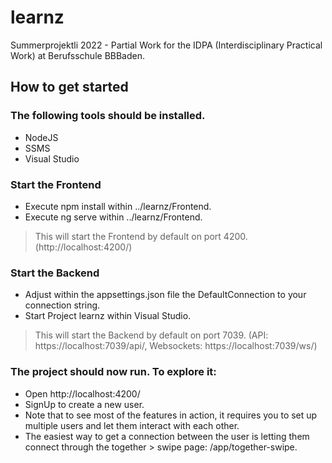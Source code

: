 # learnz
Summerprojektli 2022 - Partial Work for the IDPA (Interdisciplinary Practical Work) at Berufsschule BBBaden.

## How to get started
### The following tools should be installed.
- NodeJS
- SSMS
- Visual Studio

### Start the Frontend
- Execute npm install within ../learnz/Frontend.
- Execute ng serve within ../learnz/Frontend.
> This will start the Frontend by default on port 4200. (http://localhost:4200/)

### Start the Backend
- Adjust within the appsettings.json file the DefaultConnection to your connection string.
- Start Project learnz within Visual Studio.
> This will start the Backend by default on port 7039. (API: https://localhost:7039/api/, Websockets: https://localhost:7039/ws/)

### The project should now run. To explore it:
- Open http://localhost:4200/
- SignUp to create a new user.
- Note that to see most of the features in action, it requires you to set up multiple users and let them interact with each other.
- The easiest way to get a connection between the user is letting them connect through the together > swipe page: /app/together-swipe.